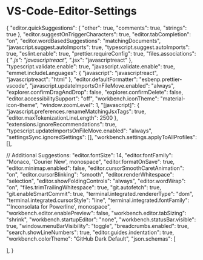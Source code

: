 # VS-Code-Editor-Settings

{
  "editor.quickSuggestions": {
    "other": true,
    "comments": true,
    "strings": true
  },
  "editor.suggestOnTriggerCharacters": true,
  "editor.tabCompletion": "on",
  "editor.wordBasedSuggestions": "matchingDocuments",
  "javascript.suggest.autoImports": true,
  "typescript.suggest.autoImports": true,
  "eslint.enable": true,
  "prettier.requireConfig": true,
  "files.associations": {
    "*.js": "javascriptreact",
    "*.jsx": "javascriptreact"
  },
  "typescript.validate.enable": true,
  "javascript.validate.enable": true,
  "emmet.includeLanguages": {
    "javascript": "javascriptreact",
    "javascriptreact": "html"
  },
  "editor.defaultFormatter": "esbenp.prettier-vscode",
  "javascript.updateImportsOnFileMove.enabled": "always",
  "explorer.confirmDragAndDrop": false,
  "explorer.confirmDelete": false,
  "editor.accessibilitySupport": "off",
  "workbench.iconTheme": "material-icon-theme",
  "window.zoomLevel": 1,
  "[javascript]": {
    "javascript.preferences.renameMatchingJsxTags": true,
    "editor.maxTokenizationLineLength": 2500
  },
  "extensions.ignoreRecommendations": true,
  "typescript.updateImportsOnFileMove.enabled": "always",
  "settingsSync.ignoredSettings": [],
  "workbench.settings.applyToAllProfiles": [],

  // Additional Suggestions:
  "editor.fontSize": 14,
  "editor.fontFamily": "Monaco, 'Courier New', monospace",
  "editor.formatOnSave": true,
  "editor.minimap.enabled": false,
  "editor.cursorSmoothCaretAnimation": "on",
  "editor.cursorBlinking": "smooth",
  "editor.renderWhitespace": "selection",
  "editor.showFoldingControls": "always",
  "editor.wordWrap": "on",
  "files.trimTrailingWhitespace": true,
  "git.autofetch": true,
  "git.enableSmartCommit": true,
  "terminal.integrated.rendererType": "dom",
  "terminal.integrated.cursorStyle": "line",
  "terminal.integrated.fontFamily": "'Inconsolata for Powerline', monospace",
  "workbench.editor.enablePreview": false,
  "workbench.editor.tabSizing": "shrink",
  "workbench.startupEditor": "none",
  "workbench.statusBar.visible": true,
  "window.menuBarVisibility": "toggle",
  "breadcrumbs.enabled": true,
  "search.showLineNumbers": true,
  "editor.guides.indentation": true,
  "workbench.colorTheme": "GitHub Dark Default",
  "json.schemas": [
  
  ],
}
